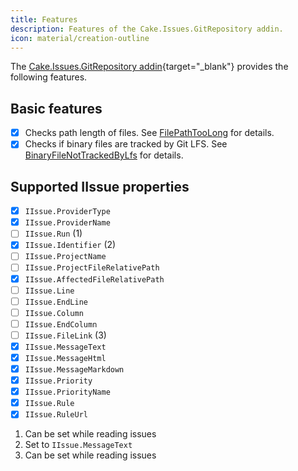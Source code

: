 ```yaml
---
title: Features
description: Features of the Cake.Issues.GitRepository addin.
icon: material/creation-outline
---
```


The [Cake.Issues.GitRepository addin](https://cakebuild.net/extensions/cake-issues-gitrepository/){target="_blank"}
provides the following features.

## Basic features

- [x] Checks path length of files. See [FilePathTooLong] for details.
- [x] Checks if binary files are tracked by Git LFS. See [BinaryFileNotTrackedByLfs] for details.

## Supported IIssue properties

<div class="annotate" markdown>

- [x] `IIssue.ProviderType`
- [x] `IIssue.ProviderName`
- [ ] `IIssue.Run` (1)
- [x] `IIssue.Identifier` (2)
- [ ] `IIssue.ProjectName`
- [ ] `IIssue.ProjectFileRelativePath`
- [x] `IIssue.AffectedFileRelativePath`
- [ ] `IIssue.Line`
- [ ] `IIssue.EndLine`
- [ ] `IIssue.Column`
- [ ] `IIssue.EndColumn`
- [ ] `IIssue.FileLink` (3)
- [x] `IIssue.MessageText`
- [x] `IIssue.MessageHtml`
- [x] `IIssue.MessageMarkdown`
- [x] `IIssue.Priority`
- [x] `IIssue.PriorityName`
- [x] `IIssue.Rule`
- [x] `IIssue.RuleUrl`

</div>

1.  Can be set while reading issues
2.  Set to `IIssue.MessageText`
3.  Can be set while reading issues

[FilePathTooLong]: rules/FilePathTooLong.md
[BinaryFileNotTrackedByLfs]: rules/BinaryFileNotTrackedByLfs.md
